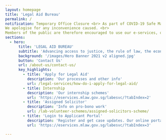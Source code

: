 ```yaml
---
layout: homepage
title: 'Legal Aid Bureau'
permalink: /
notification: Temporary Office Closure <br> As part of COVID-19 Safe Management Measures, the Ministry of Law Services Centre will be closed for deep cleaning from 15 October 2021 to 19 October 2021. <br> During this period, legal advice sessions are unavailable. We will resume services on 20 October 2021. <br> You can still register for cases online via our Applicants’ <a href="https://eservices.mlaw.gov.sg/labesvc/?tabIndex=3">Portal</a>. <br>
We apologise for any inconvenience caused. <br>
Members of the public are therefore encouraged to use our e-services, our Applicants' <a href="https://eservices.mlaw.gov.sg/labesvc/?tabIndex=3">Portal</a> or call us at 1800-2255 529. <br>
sections:
  - hero:
      title: 'LEGAL AID BUREAU'
      subtitle: 'Advancing access to justice, the rule of law, the economy and society through policy, law and services.'
      background: '/images/Hero Banner 2021 v2 aligned.jpg'
      button: 'Contact Us'
      url: /about-us/contact-us/
      key_highlights:
        - title: 'Apply for Legal Aid'
          description: 'Our processes and other info'
          url: /legal-services/how-do-i-apply-for-legal-aid/
        - title: Internship
          description: 'Our internship schemes'
          url: 'https://eservices.mlaw.gov.sg/labesvc/?tabIndex=2'
        - title: 'Assigned Solicitor'
          description: 'Info on pro-bono work'
          url: /lab-volunteer-schemes/assigned-solicitors-scheme/
        - title: 'Login to Applicant Portal'
          description: 'Register and get case updates. Our online portal helps you save time.'
          url: 'https://eservices.mlaw.gov.sg/labesvc/?tabIndex=3'

---
```

